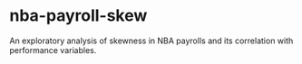 nba-payroll-skew
================

An exploratory analysis of skewness in NBA payrolls and its correlation with performance variables.
